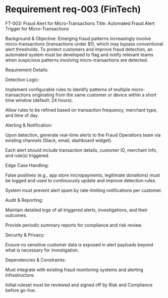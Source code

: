 # Requirement req-003 (FinTech)

FT-003: Fraud Alert for Micro-Transactions
Title:
Automated Fraud Alert Trigger for Micro-Transactions

Background & Objective:
Emerging fraud patterns increasingly involve micro-transactions (transactions under $1), which may bypass conventional alert thresholds. To protect customers and improve fraud detection, an automated system must be developed to flag and notify relevant teams when suspicious patterns involving micro-transactions are detected.

Requirement Details:

Detection Logic:

Implement configurable rules to identify patterns of multiple micro-transactions originating from the same customer or device within a short time window (default: 24 hours).

Allow rules to be refined based on transaction frequency, merchant type, and time of day.

Alerting & Notification:

Upon detection, generate real-time alerts to the Fraud Operations team via existing channels (Slack, email, dashboard widget).

Each alert should include transaction details, customer ID, merchant info, and rule(s) triggered.

Edge Case Handling:

False positives (e.g., app store micropayments, legitimate donations) must be logged and used to continuously update and improve detection rules.

System must prevent alert spam by rate-limiting notifications per customer.

Audit & Reporting:

Maintain detailed logs of all triggered alerts, investigations, and their outcomes.

Provide periodic summary reports for compliance and risk review.

Security & Privacy:

Ensure no sensitive customer data is exposed in alert payloads beyond what is necessary for investigation.

Dependencies & Constraints:

Must integrate with existing fraud monitoring systems and alerting infrastructure.

Initial ruleset must be reviewed and signed off by Risk and Compliance before go-live.